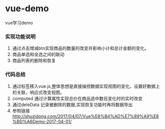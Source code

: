 # vue-demo
vue学习demo
### 实现功能说明
1. 通过点击增减btn实现商品的数量的改变并影响小计和总计金额的变化。
2. 商品单选和全选之间的联动
3. 商品列表的删除和恢复
### 代码总结
1. 通过标签移入vue.js,整体思想是直接操控数据实现视图的变化，设置好数据上的关联，响应式改变视图。
2. computed 通过计算属性实现总价在商品选中数目变化时的实时改变
3. 通过deleData 记录被删除的数据,实现恢复功能时再将数据导出
4. 参照链接 http://shuzidong.com/2017/04/07/Vue%E8%B4%AD%E7%89%A9%E8%BD%A6Demo-2017-04-01/
